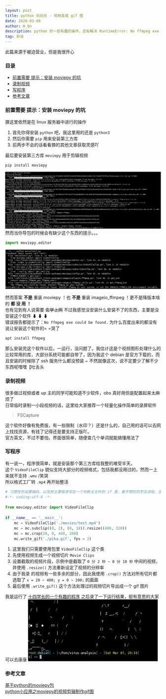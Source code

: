 ```yaml
---
layout: post
title: python 玩玩乐 - 视频变成 gif 图
date: 2020-03-08
author: H_On
description: python 的一些有趣的操作，还有解决 RuntimeError: No ffmpeg exe could be found. 的问题
tag: 杂谈
---
```


此篇来源于被迫营业，但是我很开心

### 目录
* [前置需要 提示：安装 moviepy 的坑](#前置需要-提示：安装-moviepy-的坑)
* [录制视频](#录制视频)
* [写程序](#写程序)
* [参考文章](#参考文章)

### 前置需要 提示：安装 moviepy 的坑
猹这里依然是在 linux 服务器中进行的操作
1. 首先你得安装 `python` 吧，我这里用的还是 `python3`
2. 然后你需要 `pip` 用来安装第三方库
3. 前两步不会的话看看猹的其他文章获取灵感吖

最后要安装第三方库 `moviepy` 用于剪辑视频
```sh
pip install moviepy
```
![安装moviepy库](/images/20200308/installmoviepy.png)
然而当你导包的时候会有缺少这个东西的提示。。。
```py
import moviepy.editor
```
![出错](/images/20200308/importerror.png)

然而答案 **不是** 重装 moviepy ！也 **不是** 重装 imageio_ffmpeg ！更不是降版本啥的 **都 没 用 ！**<br>
也有见到有人说需要 ~~玄学上网~~ 不过我感觉没安装什么安装不了的东西，主要是没安装这个软件 ⬇ ⬇ ⬇<br>
错误报告都提示了：`No ffmpeg exe could be found.` 为什么百度出来的都没有说让安装这个软件的= =哭了
```sh
apt install ffmpeg
```
那么安装完这个软件以后，一运行，没问题了。我估计这是个视频图形处理什么的比较常用的库，大部分系统可能都自带了，因为我这个 debian 是官方下载的，而且安装的时候除了 ssh 服务什么都没预装 ~ 不然就像这次，说不定要少了解不少东西呢嘿嘿【吐舌头

### 录制视频
很多做过视频或者 up 主的同学可能知道不少软件，obs 真好用但是配置起来太麻烦了<br>
日常临时录制一小段视频的话，这里给大家推荐一个轻量化操作简单的录屏软件
> FSCapture

这个软件好像有免费版，有一些限制（水印？）还是什么的，自己用的话可以去网上找找资源，有钱了记得还是要支持正版吖。<br>
官方英文，不过不要怕，界面很简单，随便查几个单词就能搞懂用法了

### 写程序
有一说一，程序很简单，就是安装那个第三方库给我整的难受半天。<br>
这个 `VideoFileClip` 貌似支持大部分的视频格式，包括我都没用过的，然而一上来就不支持 `.wmv` /笑哭<br>
所以格式工厂转 `.mp4` 再开始整活
```py
# 习惯性的设置编码，以及把主要程序写在一个判断主文件的 if 里，看不惯的同学见谅哈，主要是我不加自己看着难受=w=
#-*- coding:utf-8 -*-

from moviepy.editor import VideoFileClip

if __name__ == '__main__':
    mc = VideoFileClip('./movies/test.mp4')
    mc = mc.subclip((0, 2), (0, 18)).resize((480, 320))
    mc = mc.crop(20, 0, 440, 200)
    mc.write_gif('./pika.gif', fps = 2)
```
1. 这里我们只需要使用包里 `VideoFileClip` 这个类
2. 先使用视频生成一个视频切片 `Movie Clips`
3. 设置截取的视频片段，示例中是截取了 `0 分 2 秒 ~ 0 分 18 秒` 中间的视频，并使用 `.resize()` 方法重新设定了视频的分辨率
4. 由于我录 的视频有一些多余的部分，因此我使用 `.crop()` 方法对所有切片都选取了 `x = 20 ~ 400; y = 0 ~ 200;` 的画面
5. 最后使用 `.write_gif()` 这个方法处理过的视频切片导出成一个 gif 图片

我是运行了 [十四学长的一个有趣的程序](https://www.urlteam.cn/?p=2167) 之后录了一下运行结果，挺有意思的大家可以去康康
![运行皮卡丘](/images/20200308/pika.gif)

### 参考文章
[基于python的moviepy包](https://www.jianshu.com/p/99bf9aad1624)<br>
[python小应用之moviepy的视频剪辑制作gif图](https://blog.csdn.net/Spade_/article/details/79516322?depth_1-utm_source=distribute.pc_relevant.none-task&utm_source=distribute.pc_relevant.none-task)
